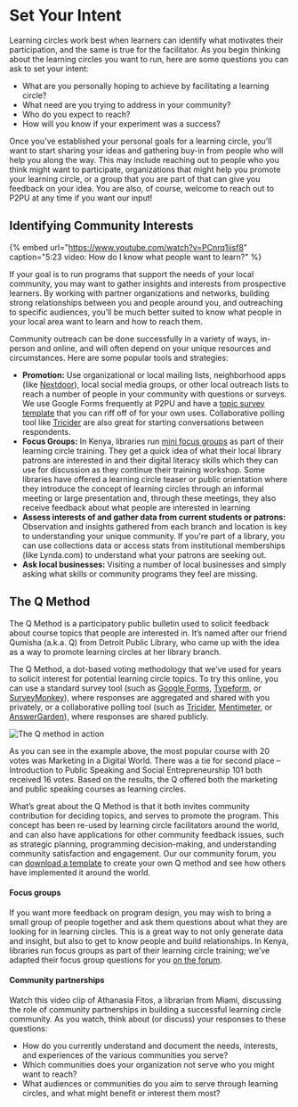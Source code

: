 # Set Your Intent

Learning circles work best when learners can identify what motivates their participation, and the same is true for the facilitator. As you begin thinking about the learning circles you want to run, here are some questions you can ask to set your intent:

* What are you personally hoping to achieve by facilitating a learning circle?
* What need are you trying to address in your community?
* Who do you expect to reach?
* How will you know if your experiment was a success?

Once you’ve established your personal goals for a learning circle, you’ll want to start sharing your ideas and gathering buy-in from people who will help you along the way. This may include reaching out to people who you think might want to participate, organizations that might help you promote your learning circle, or a group that you are part of that can give you feedback on your idea. You are also, of course, welcome to reach out to P2PU at any time if you want our input! 

## **Identifying Community Interests**

{% embed url="https://www.youtube.com/watch?v=PCnrq1iisf8" caption="5:23 video: How do I know what people want to learn?" %}

If your goal is to run programs that support the needs of your local community, you may want to gather insights and interests from prospective learners. By working with partner organizations and networks, building strong relationships between you and people around you, and outreaching to specific audiences, you’ll be much better suited to know what people in your local area want to learn and how to reach them.

Community outreach can be done successfully in a variety of ways, in-person and online, and will often depend on your unique resources and circumstances. Here are some popular tools and strategies:

* **Promotion:** Use organizational or local mailing lists, neighborhood apps \(like [Nextdoor](https://nextdoor.com/)\), local social media groups, or other local outreach lists to reach a number of people in your community with questions or surveys. We use Google Forms frequently at P2PU and have a [topic survey template](https://docs.google.com/forms/d/e/1FAIpQLSe5TByw6oXOFz3EluzEiZ_aA6BdWKQg0oBGSjWPW1XgkSMVbA/viewform?usp=sf_link)  that you can riff off of for your own uses. Collaborative polling tool like [Tricider](https://www.tricider.com/) are also great for starting conversations between respondents. 
* **Focus Groups:** In Kenya, libraries run [mini focus groups](https://community.p2pu.org/t/library-patron-focus-group/3129) as part of their learning circle training. They get a quick idea of what their local library patrons are interested in and their digital literacy skills which they can use for discussion as they continue their training workshop. Some libraries have offered a learning circle teaser or public orientation where they introduce the concept of learning circles through an informal meeting or large presentation and, through these meetings, they also receive feedback about what people are interested in learning
* **Assess interests of and gather data from current students or patrons:** Observation and insights gathered from each branch and location is key to understanding your unique community. If you're part of a library, you can use collections data or access stats from institutional memberships \(like Lynda.com\) to understand what your patrons are seeking out.
* **Ask local businesses:** Visiting a number of local businesses and simply asking what skills or community programs they feel are missing.

## The Q Method

The Q Method is a participatory public bulletin used to solicit feedback about course topics that people are interested in. It’s named after our friend Qumisha \(a.k.a. Q\) from Detroit Public Library, who came up with the idea as a way to promote learning circles at her library branch.

The Q Method, a dot-based voting methodology that we’ve used for years to solicit interest for potential learning circle topics. To try this online, you can use a standard survey tool \(such as [Google Forms](https://www.google.com/forms/about/), [Typeform](https://www.typeform.com/), or [SurveyMonkey](https://www.surveymonkey.com/)\), where responses are aggregated and shared with you privately, or a collaborative polling tool \(such as [Tricider](https://www.tricider.com/), [Mentimeter](https://www.mentimeter.com/), or [AnswerGarden](https://answergarden.ch/)\), where responses are shared publicly.

![The Q method in action](https://community.p2pu.org/uploads/default/original/1X/833de6b1554b25041b78c207017c36fdbf316714.jpg)

As you can see in the example above, the most popular course with 20 votes was Marketing in a Digital World. There was a tie for second place – Introduction to Public Speaking and Social Entrepreneurship 101 both received 16 votes. Based on the results, the Q offered both the marketing and public speaking courses as learning circles.

What’s great about the Q Method is that it both invites community contribution for deciding topics, and serves to promote the program. This concept has been re-used by learning circle facilitators around the world, and can also have applications for other community feedback issues, such as strategic planning, programming decision-making, and understanding community satisfaction and engagement. Our our community forum, you can [download a template](https://community.p2pu.org/t/q-method-for-documenting-community-interests/2699/2) to create your own Q method and see how others have implemented it around the world.

#### Focus groups <a id="focus-groups"></a>

If you want more feedback on program design, you may wish to bring a small group of people together and ask them questions about what they are looking for in learning circles. This is a great way to not only generate data and insight, but also to get to know people and build relationships. In Kenya, libraries run focus groups as part of their learning circle training; we’ve adapted their focus group questions for you [on the forum](https://community.p2pu.org/t/library-patron-focus-group/3129).

#### Community partnerships <a id="community-partnerships"></a>

Watch this video clip of Athanasia Fitos, a librarian from Miami, discussing the role of community partnerships in building a successful learning circle community. As you watch, think about \(or discuss\) your responses to these questions:

* How do you currently understand and document the needs, interests, and experiences of the various communities you serve?
* Which communities does your organization not serve who you might want to reach?
* What audiences or communities do you aim to serve through learning circles, and what might benefit or interest them most?

